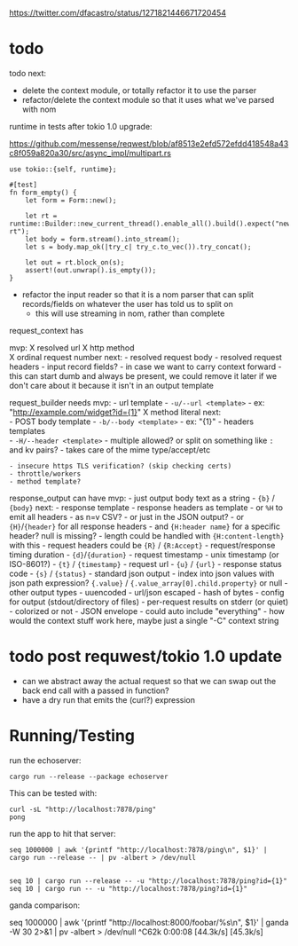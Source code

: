 https://twitter.com/dfacastro/status/1271821446671720454

# todo
todo next:
- delete the context module, or totally refactor it to use the parser
- refactor/delete the context module so that it uses what we've parsed with nom


runtime in tests after tokio 1.0 upgrade: 

https://github.com/messense/reqwest/blob/af8513e2efd572efdd418548a43c8f059a820a30/src/async_impl/multipart.rs

    use tokio::{self, runtime};

    #[test]
    fn form_empty() {
        let form = Form::new();

        let rt = runtime::Builder::new_current_thread().enable_all().build().expect("new rt");
        let body = form.stream().into_stream();
        let s = body.map_ok(|try_c| try_c.to_vec()).try_concat();

        let out = rt.block_on(s);
        assert!(out.unwrap().is_empty());
    }

- refactor the input reader so that it is a nom parser that can split records/fields on whatever the user has told us to split on
  - this will use streaming in nom, rather than complete

request_context has

mvp:
    X resolved url
    X http method  
    X ordinal request number
next:
    - resolved request body
    - resolved request headers
    - input record fields?
        - in case we want to carry context forward
        - this can start dumb and always be present, we could remove it later if we don't care about it because it isn't in an output template


request_builder needs
mvp:
    - url template
      - `-u/--url <template>`
      - ex: "http://example.com/widget?id={1}"
    X method literal
next:  
    - POST body template
      - `-b/--body <template>`
      - ex: "{1}"
    - headers templates  
      - `-H/--header <template>`
      - multiple allowed? or split on something like `:` and kv pairs?
      - takes care of the mime type/accept/etc

    - insecure https TLS verification? (skip checking certs)
    - throttle/workers
    - method template?


  
response_output can have
mvp:
    - just output body text as a string
        - `{b}` / `{body}`
next:
    - response template
    - response headers as template
        - or `%H` to emit all headers
            - as n=v CSV?
            - or just in the JSON output?
        - or `{H}`/`{header}` for all response headers
            - and `{H:header name}` for a specific header? null is missing?
            - length could be handled with `{H:content-length}` with this
            - request headers could be `{R}` / `{R:Accept}`
    - request/response timing duration
        - `{d}`/`{duration}`
    - request timestamp 
        - unix timestamp (or ISO-8601?)
          - `{t}` / `{timestamp}`
    - request url
        - `{u}` / `{url}`
    - response status code
        - `{s}` / `{status}`
    - standard json output
    - index into json values with json path expression? `{.value}` / `{.value_array[0].child.property}` or null
    - other output types
        - uuencoded
        - url/json escaped
        - hash of bytes
    - config for output (stdout/directory of files)
    - per-request results on stderr (or quiet)
    - colorized or not
    - JSON envelope
        - could auto include "everything"
            - how would the context stuff work here, maybe just a single "-C" context string



# todo post requwest/tokio 1.0 update

- can we abstract away the actual request so that we can swap out the back end call with a passed in function?
- have a dry run that emits the (curl?) expression


# Running/Testing

run the echoserver:

    cargo run --release --package echoserver
    
This can be tested with:

    curl -sL "http://localhost:7878/ping"
    pong 


run the app to hit that server:

    seq 1000000 | awk '{printf "http://localhost:7878/ping\n", $1}' | cargo run --release -- | pv -albert > /dev/null
    
    
    seq 10 | cargo run --release -- -u "http://localhost:7878/ping?id={1}"
    seq 10 | cargo run -- -u "http://localhost:7878/ping?id={1}"


ganda comparison:

seq 1000000 | awk '{printf "http://localhost:8000/foobar/%s\n", $1}' | ganda -W 30 2>&1 | pv -albert > /dev/null
^C62k 0:00:08 [44.3k/s] [45.3k/s]

